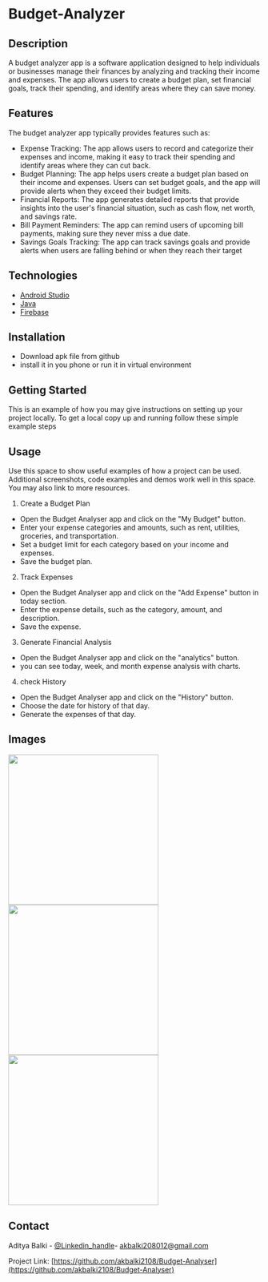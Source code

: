 # Budget-Analyzer

## Description

A budget analyzer app is a software application designed to help individuals or businesses manage their finances by analyzing and tracking their income and expenses. The app allows users to create a budget plan, set financial goals, track their spending, and identify areas where they can save money.


## Features

The budget analyzer app typically provides features such as:
* Expense Tracking: The app allows users to record and categorize their expenses and income, making it easy to track their spending and identify areas where they can cut back.
* Budget Planning: The app helps users create a budget plan based on their income and expenses. Users can set budget goals, and the app will provide alerts when they exceed their budget limits.
* Financial Reports: The app generates detailed reports that provide insights into the user's financial situation, such as cash flow, net worth, and savings rate.
* Bill Payment Reminders: The app can remind users of upcoming bill payments, making sure they never miss a due date.
* Savings Goals Tracking: The app can track savings goals and provide alerts when users are falling behind or when they reach their target

## Technologies
* [Android Studio](https://developer.android.com/studio)
* [Java](https://www.java.com/en/)
* [Firebase](https://firebase.google.com/)

## Installation
* Download apk file from github
* install it in you phone or run it in virtual environment

## Getting Started
This is an example of how you may give instructions on setting up your project locally.
To get a local copy up and running follow these simple example steps


## Usage

Use this space to show useful examples of how a project can be used. Additional screenshots, code examples and demos work well in this space. You may also link to more resources.

1. Create a Budget Plan
* Open the Budget Analyser app and click on the "My Budget" button.
* Enter your expense categories and amounts, such as rent, utilities, groceries, and transportation.
* Set a budget limit for each category based on your income and expenses.
* Save the budget plan.

2. Track Expenses
* Open the Budget Analyser app and click on the "Add Expense" button in today section.
* Enter the expense details, such as the category, amount, and description.
* Save the expense.

3. Generate Financial Analysis
* Open the Budget Analyser app and click on the "analytics" button.
* you can see today, week, and month expense analysis with charts.

4. check History
* Open the Budget Analyser app and click on the "History" button.
* Choose the date for history of that day.
* Generate the expenses of that day.


## Images

<img src="https://user-images.githubusercontent.com/87495895/226631529-6951c582-35c5-444d-970c-7b5e9a60b7b0.png"  height="300">

<img src="https://user-images.githubusercontent.com/87495895/226631599-d331b8e9-6f17-45da-8271-8242c908b8d5.png"  height="300">

<img src="https://user-images.githubusercontent.com/87495895/226631563-78a0ba3c-bc7a-4797-9690-63b421fe6582.png"  height="300">

<!-- CONTACT -->
## Contact

Aditya Balki - [@Linkedin_handle](https://www.linkedin.com/in/aditya-balki-586454217)- akbalki208012@gmail.com

Project Link: [https://github.com/akbalki2108/Budget-Analyser](https://github.com/akbalki2108/Budget-Analyser)
